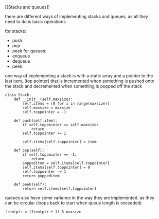 [[Stacks and queues]]

there are different ways of implementing stacks and queues, as all they need to do is basic operations

for stacks:
- push
- pop
- peek
for queues:
- enqueue
- dequeue
- peek

one way of implementing a stack is with a static array and a pointer to the last item, (top pointer) that is incremented when something is pushed onto the stack and decremented when something is popped off the stack

```
class Stack:
	def __init__(self,maxsize):
		self.items = [0 for i in range(maxsize)]
		self.maxsize = maxsize
		self.toppointer = -1

	def push(self,item):
		if self.toppointer == self.maxsize:
			return
		self.toppointer += 1

		self.items[self.toppointer] = item

	def pop(self):
		if self.toppointer == -1:
			return
		poppeditem = self.items[self.toppointer]
		self.items[self.toppointer] = 0
		self.toppointer -= 1
		return poppeditem

	def peek(self):
		return self.items[self.toppointer]
```

queues also have some variance in the way they are implemented, as they can be circular (loops back to start when queue length is exceeded)
```
frontptr = (frontptr + 1) % maxsize
```